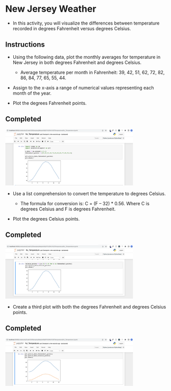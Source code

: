 # New Jersey Weather

* In this activity, you will visualize the differences between temperature recorded in degrees Fahrenheit versus degrees Celsius.

## Instructions

* Using the following data, plot the monthly averages for temperature in New Jersey in both degrees Fahrenheit and degrees Celsius.

  * Average temperature per month in Fahrenheit: 39, 42, 51, 62, 72, 82, 86, 84, 77, 65, 55, 44.

* Assign to the x-axis a range of numerical values representing each month of the year.

* Plot the degrees Fahrenheit points.

## Completed

<img src="images/fahrenheit.png" width="400" />

* Use a list comprehension to convert the temperature to degrees Celsius.

  * The formula for conversion is: C = (F – 32) * 0.56. Where C is degrees Celsius and F is degrees Fahrenheit.

* Plot the degrees Celsius points.

## Completed

<img src="images/celsius.png" width="400" />

* Create a third plot with both the degrees Fahrenheit and degrees Celsius points.

## Completed

<img src="images/both.png" width="400" />

